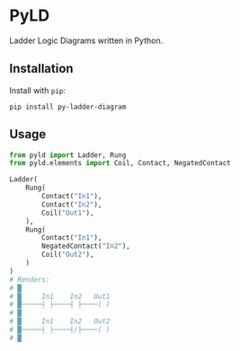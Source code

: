 # PyLD

Ladder Logic Diagrams written in Python.

## Installation

Install with `pip`:

```shell
pip install py-ladder-diagram
```

## Usage

```python
from pyld import Ladder, Rung
from pyld.elements import Coil, Contact, NegatedContact

Ladder(
    Rung(
        Contact("In1"),
        Contact("In2"),
        Coil("Out1"),
    ),
    Rung(
        Contact("In1"),
        NegatedContact("In2"),
        Coil("Out2"),
    )
)
# Renders:
# █
# █     In1    In2   Out1
# █─────┤ ├────┤ ├────( )
# █
# █     In1    In2   Out2
# █─────┤ ├────┤/├────( )
# █
```
